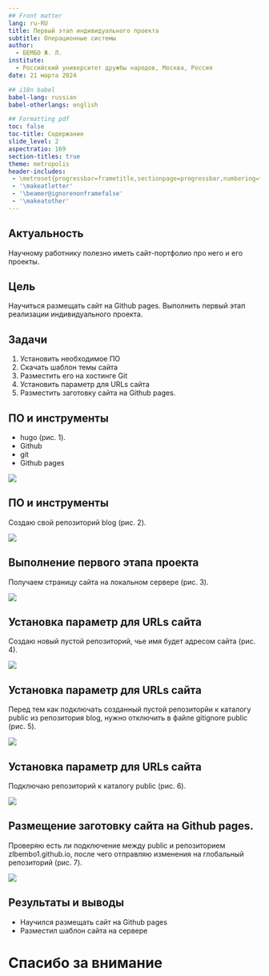 ```yaml
---
## Front matter
lang: ru-RU
title: Первый этап индивидуального проекта
subtitle: Операционные системы
author:
  - БЕМБО Ж. Л.
institute:
  - Российский университет дружбы народов, Москва, Россия
date: 21 марта 2024

## i18n babel
babel-lang: russian
babel-otherlangs: english

## Formatting pdf
toc: false
toc-title: Содержание
slide_level: 2
aspectratio: 169
section-titles: true
theme: metropolis
header-includes:
 - \metroset{progressbar=frametitle,sectionpage=progressbar,numbering=fraction}
 - '\makeatletter'
 - '\beamer@ignorenonframefalse'
 - '\makeatother'
---
```


## Актуальность

Научному работнику полезно иметь сайт-портфолио про него и его проекты.

## Цель

Научиться размещать сайт на Github pages. Выполнить первый этап реализации индивидуального проекта.

## Задачи

1. Установить необходимое ПО
2. Скачать шаблон темы сайта
3. Разместить его на хостинге Git
4. Установить параметр для URLs сайта
5. Разместить заготовку сайта на Github pages.


## ПО и инструменты

- hugo (рис. 1).
- Github
- git
- Github pages

![](image/1.png)

## ПО и инструменты

Создаю свой репозиторий blog (рис. 2).

![](image/5.png)
## Выполнение первого этапа проекта

Получаем страницу сайта на локальном сервере (рис. 3).

![](image/10.png)

## Установка параметр для URLs сайта

Создаю новый пустой репозиторий, чье имя будет адресом сайта (рис. 4).

![](image/11.png)

## Установка параметр для URLs сайта

Перед тем как подключать созданный пустой репозиторйи к каталогу public из репозитория blog, нужно отключить в файле gitignore publiс (рис. 5).

![](image/15.png)

## Установка параметр для URLs сайта

Подключаю репозиторий к каталогу public (рис. 6).

![](image/16.png)

## Размещение заготовку сайта на Github pages.

Проверяю есть ли подключение между public и репозиторием zlbembo1.github.io, после чего отправляю изменения на глобальный репозиторий (рис. 7).

![](image/18.png)


## Результаты и выводы

- Научился размещать сайт на Github pages
- Разместил шаблон сайта на сервере

# Спасибо за внимание

